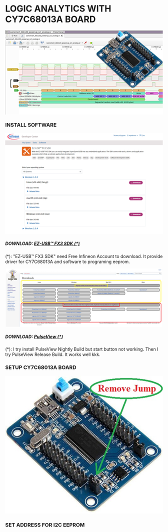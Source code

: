 LOGIC ANALYTICS WITH CY7C68013A BOARD
====
<img src="https://raw.githubusercontent.com/HDPro/makelogic/master/images/image_1.png" width=700 align="center">

### INSTALL SOFTWARE
<p align="center">
<img src="https://raw.githubusercontent.com/HDPro/makelogic/master/images/image_2.png">
</p>

##### DOWNLOAD: [EZ-USB™ FX3 SDK (*)](https://softwaretools.infineon.com/tools/com.ifx.tb.tool.ezusbfx3sdk)<br>
(*): "EZ-USB™ FX3 SDK" need Free Infineon Account to download. It provide driver for CY7C68013A and software to programing eeprom.

<p align="center">
<img src="https://raw.githubusercontent.com/HDPro/makelogic/master/images/image_3.png" width=500>
</p>

##### DOWNLOAD: [PulseView (*)](https://sigrok.org/wiki/Downloads)<br>
(*): I try install PulseView Nightly Build but start button not working. Then I try PulseView Release Build. It works well kkk.

### SETUP CY7C68013A BOARD
<p align="center">
<img src="https://raw.githubusercontent.com/HDPro/makelogic/master/images/image_2.jpg" width=700>
</p>


### SET ADDRESS FOR I2C EEPROM